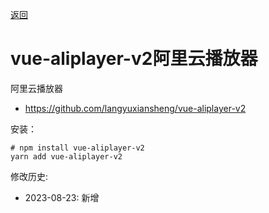 [返回](../)

# vue-aliplayer-v2阿里云播放器

阿里云播放器

* https://github.com/langyuxiansheng/vue-aliplayer-v2

安装：
```shell
# npm install vue-aliplayer-v2
yarn add vue-aliplayer-v2
```

修改历史:
* 2023-08-23: 新增
